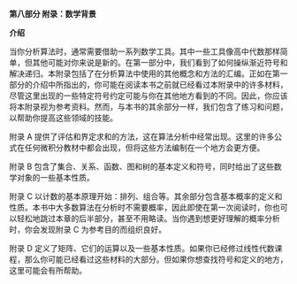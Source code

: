 **第八部分    附录：数学背景**

**介绍**

当你分析算法时，通常需要借助一系列数学工具。其中一些工具像高中代数那样简单，但其他可能对你来说是新的。在第一部分中，我们看到了如何操纵渐近符号和解决递归。本附录包括了在分析算法中使用的其他概念和方法的汇编。正如在第一部分的介绍中所指出的，你可能在阅读本书之前就已经看过本附录中的许多材料，尽管这里出现的一些特定符号约定可能与你在其他地方看到的不同。因此，你应该将本附录视为参考资料。然而，与本书的其余部分一样，我们包含了练习和问题，以帮助你提高这些领域的技能。

附录 A 提供了评估和界定求和的方法，这在算法分析中经常出现。这里的许多公式在任何微积分教材中都会出现，但将这些方法编制在一个地方会更方便。

附录 B 包含了集合、关系、函数、图和树的基本定义和符号，同时给出了这些数学对象的一些基本性质。

附录 C 以计数的基本原理开始：排列、组合等。其余部分包含基本概率的定义和性质。本书中大多数算法在分析时不需要概率，因此即使在第一次阅读时，你也可以轻松地跳过本章的后半部分，甚至不用略读。当你遇到想更好理解的概率分析时，你会发现附录 C 为参考目的而组织良好。  

附录 D 定义了矩阵、它们的运算以及一些基本性质。如果你已经修过线性代数课程，那么你可能已经看过这些材料的大部分。但如果你想查找符号和定义的地方，这里可能会有所帮助。
